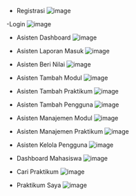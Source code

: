 - Registrasi
![image](https://github.com/user-attachments/assets/02e909d0-056e-414f-a0fe-be3042767fb6)

-Login
![image](https://github.com/user-attachments/assets/fffd85fd-19d9-47ab-be11-831e50e793d5)

- Asisten Dashboard
![image](https://github.com/user-attachments/assets/d251610b-1e60-4baf-9876-d40bb464fd52)

- Asisten Laporan Masuk
![image](https://github.com/user-attachments/assets/bc7b4317-af9b-4ace-9076-1fe04e84786a)

- Asisten Beri Nilai
![image](https://github.com/user-attachments/assets/42221cff-9490-4216-8d6c-46ca7edb1a6b)

- Asisten Tambah Modul
![image](https://github.com/user-attachments/assets/fe86b7b7-fc6b-4ce1-9ef7-7b47836e31be)

- Asisten Tambah Praktikum
![image](https://github.com/user-attachments/assets/7f9bd5f7-e406-4e27-bf0e-34732f085cef)

- Asisten Tambah Pengguna
![image](https://github.com/user-attachments/assets/5227ac26-108c-47a1-96c7-3b20abc88fb6)

- Asisten Manajemen Modul
![image](https://github.com/user-attachments/assets/b7433ede-b295-4c77-a367-ac641e9fa487)

- Asisten Manajemen Praktikum
![image](https://github.com/user-attachments/assets/2b2c4654-9e8c-4282-b767-1892288e0f85)

- Asisten Kelola Pengguna
![image](https://github.com/user-attachments/assets/d15300e7-81e8-4163-9d28-a62c43c53ce8)

- Dashboard Mahasiswa
![image](https://github.com/user-attachments/assets/f4829057-71f4-4d87-bbd6-a2fb443521ac)

- Cari Praktikum
![image](https://github.com/user-attachments/assets/7a8c4096-a65e-4664-beec-e01a919a6632)

- Praktikum Saya
![image](https://github.com/user-attachments/assets/83992b66-a154-446d-a468-7606935c86a4)

